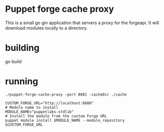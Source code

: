 # Puppet forge cache proxy

This is a small go gin application that servers a proxy for the forgeapi. It will download modules locally to a directory.


# building
go build

# running

    ./puppet-forge-cache-proxy -port 8081 -cacheDir ./cache

    CUSTOM_FORGE_URL="http://localhost:8080"
    # Module name to install
    MODULE_NAME="puppetlabs-stdlib"
    # Install the module from the custom Forge URL
    puppet module install $MODULE_NAME --module_repository $CUSTOM_FORGE_URL
